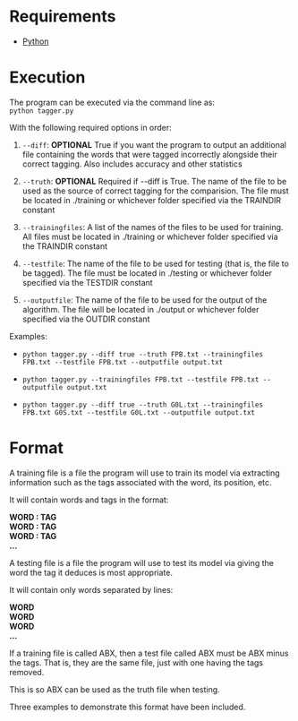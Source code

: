 # Requirements
- [Python](https://www.python.org/)

# Execution

The program can be executed via the command line as:  
`python tagger.py`  
  
With the following required options in order:
1. `--diff`: **OPTIONAL** True if you want the program to output an additional file containing the words that were tagged incorrectly alongside their correct tagging. Also includes accuracy and other statistics

2. `--truth`: **OPTIONAL** Required if --diff is True. The name of the file to be used as the source of correct tagging for the comparision. The file must be located in ./training or whichever folder specified via the TRAINDIR constant

3. `--trainingfiles`: A list of the names of the files to be used for training. All files must be located in ./training or whichever folder specified via the TRAINDIR constant

4. `--testfile`: The name of the file to be used for testing (that is, the file to be tagged). The file must be located in ./testing or whichever folder specified via the TESTDIR constant

5. `--outputfile`: The name of the file to be used for the output of the algorithm. The file will be located in ./output or whichever folder specified via the OUTDIR constant

Examples:
- `python tagger.py --diff true --truth FPB.txt --trainingfiles FPB.txt --testfile FPB.txt --outputfile output.txt`

- `python tagger.py --trainingfiles FPB.txt --testfile FPB.txt --outputfile output.txt`

- `python tagger.py --diff true --truth G0L.txt --trainingfiles FPB.txt G0S.txt --testfile G0L.txt --outputfile output.txt`

# Format
A training file is a file the program will use to train its model via extracting information such as the tags associated with the word, its position, etc.  

It will contain words and tags in the format:  

**WORD : TAG**  
**WORD : TAG**  
**WORD : TAG**  
**...**

A testing file is a file the program will use to test its model via giving the word the tag it deduces is most appropriate.  

It will contain only words separated by lines:  

**WORD**  
**WORD**  
**WORD**  
**...**

If a training file is called ABX, then a test file called ABX must be ABX minus the tags. That is, they are the same file, just with one having the tags removed.  

This is so ABX can be used as the truth file when testing.  

Three examples to demonstrate this format have been included.